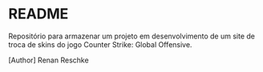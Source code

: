 # README
Repositório para armazenar um projeto em desenvolvimento de um site de troca de skins do jogo Counter Strike: Global Offensive.


[Author]
Renan Reschke